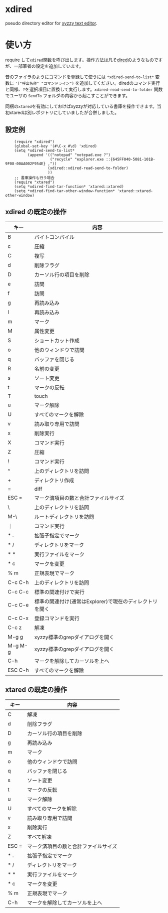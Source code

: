 # xdired

pseudo directory editor for [xyzzy text editor](https://ja.wikipedia.org/wiki/Xyzzy).

# 使い方

require して`xdired`関数を呼び出します。操作方法は凡そ[dired](https://en.wikipedia.org/wiki/Dired)のようなものですが、一部筆者の設定を追加しています。

昔のファイラのようにコマンドを登録して使うには `*xdired-send-to-list*` 変数に `'("呼出名称" "コマンドライン")` を追加してください。diredのコマンド実行と同様、`?`を選択項目に置換して実行します。`xdired-read-send-to-folder` 関数でユーザの `SendTo` フォルダの内容から起こすことができます。

同梱の`xtared`を有効にしておけばxyzzyが対応している書庫を操作できます。当初xtaredは別レポジトリにしていましたが合併しました。

## 設定例

```elisp
    (require "xdired")
    (global-set-key '(#\C-x #\d) 'xdired)
    (setq *xdired-send-to-list*
          (append '(("notepad" "notepad.exe ?")
                    ("recycle" "explorer.exe ::{645FF040-5081-101B-9F08-00AA002F954E} ,"))
                   (xdired::xdired-read-send-to-folder)
                   ))
    ;; 書庫操作も行う場合
    (require "xtared")
    (setq *xdired-find-tar-function* 'xtared::xtared)
    (setq *xdired-find-tar-other-window-function* 'xtared::xtared-other-window)
```

## xdired の既定の操作

| キー | 内容 |
| ---- | ---- |
| B    | バイトコンパイル |
| c    | 圧縮 |
| C    | 複写 |
| d    | 削除フラグ |
| D    | カーソル行の項目を削除 |
| e    | 訪問 |
| f    | 訪問 |
| g    | 再読み込み |
| l    | 再読み込み |
| m    | マーク |
| M    | 属性変更 |
| S    | ショートカット作成 |
| o    | 他のウィンドウで訪問 |
| q    | バッファを閉じる |
| R    | 名前の変更 |
| s    | ソート変更 |
| t    | マークの反転 |
| T    | touch |
| u    | マーク解除 |
| U    | すべてのマークを解除 |
| v    | 読み取り専用で訪問 |
| x    | 削除実行 |
| X    | コマンド実行 |
| Z    | 圧縮 |
| !    | コマンド実行 |
| ^    | 上のディレクトリを訪問 |
| +    | ディレクトリ作成 |
| =    | diff |
| ESC = | マーク済項目の数と合計ファイルサイズ |
| \\   | 上のディレクトリを訪問 |
| M-\\ | ルートディレクトリを訪問 |
| ｜   | コマンド実行 |
| * .  | 拡張子指定でマーク |
| * /  | ディレクトリをマーク |
| * *  | 実行ファイルをマーク |
| * c  | マークを変更 |
| % m  | 正規表現でマーク |
| C-c C-h | 上のディレクトリを訪問 |
| C-c C-c | 標準の関連付けで実行 |
| C-c C-e | 標準の関連付け(通常はExplorer)で現在のディレクトリを開く |
| C-c C-x | 登録コマンドを実行 |
| C-c z   | 解凍 |
| M-g g | xyzzy標準のgrepダイアログを開く |
| M-g M-g | xyzzy標準のgrepダイアログを開く |
| C-h | マークを解除してカーソルを上へ |
| ESC C-h | すべてのマークを解除 |

## xtared の既定の操作

| キー | 内容 |
| ---- | ---- |
| C    | 解凍 |
| d    | 削除フラグ |
| D    | カーソル行の項目を削除 |
| g    | 再読み込み |
| m    | マーク |
| o    | 他のウィンドウで訪問 |
| q    | バッファを閉じる |
| s    | ソート変更 |
| t    | マークの反転 |
| u    | マーク解除 |
| U    | すべてのマークを解除 |
| v    | 読み取り専用で訪問 |
| x    | 削除実行 |
| Z    | すべて解凍 |
| ESC = | マーク済項目の数と合計ファイルサイズ |
| * .  | 拡張子指定でマーク |
| * /  | ディレクトリをマーク |
| * *  | 実行ファイルをマーク |
| * c  | マークを変更 |
| % m  | 正規表現でマーク |
| C-h | マークを解除してカーソルを上へ |
